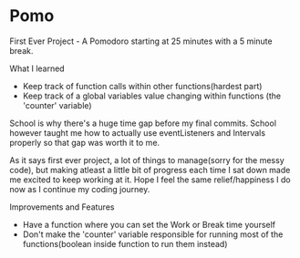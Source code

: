 # Pomo
First Ever Project - A Pomodoro starting at 25 minutes with a 5 minute break.

What I learned 
- Keep track of function calls within other functions(hardest part)
- Keep track of a global variables value changing within functions (the 'counter' variable)

School is why there's a huge time gap before my final commits. School however taught me how to actually use eventListeners and Intervals properly so that gap was worth it to me.

As it says first ever project, a lot of things to manage(sorry for the messy code), but making atleast a little bit of progress each time I sat down made me excited to keep working at it. Hope I feel the same relief/happiness I do now as I continue my coding journey.
 
Improvements and Features
- Have a function where you can set the Work or Break time yourself 
- Don't make the 'counter' variable responsible for running most of the functions(boolean inside function to run them instead)
